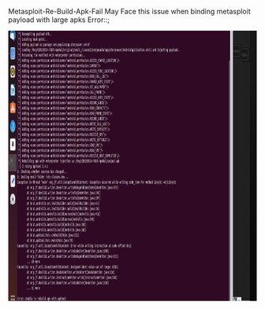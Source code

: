 Metasploit-Re-Build-Apk-Fail
May Face this issue when binding metasploit payload with large apks
Error::;
<p align="left">
   <img src="https://raw.githubusercontent.com/Malicious-Xv/Metasploit-Re-Build-Apk-Fail/main/Screenshot%20(142).png" width=950px height=550px>
   </p>
